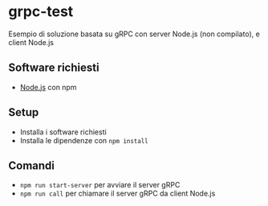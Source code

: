 # grpc-test

Esempio di soluzione basata su gRPC con server Node.js (non compilato), e client Node.js

## Software richiesti

- [Node.js](https://nodejs.org/) con npm

## Setup

- Installa i software richiesti
- Installa le dipendenze con `npm install`

## Comandi

- `npm run start-server` per avviare il server gRPC
- `npm run call` per chiamare il server gRPC da client Node.js
